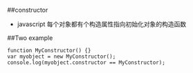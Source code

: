 ##constructor
  - javascript 每个对象都有个构造属性指向初始化对象的构造函数

##Two example 
 
```
function MyConstructor() {}
var myobject = new MyConstructor();
console.log(myobject.constructor == MyConstructor);
```

